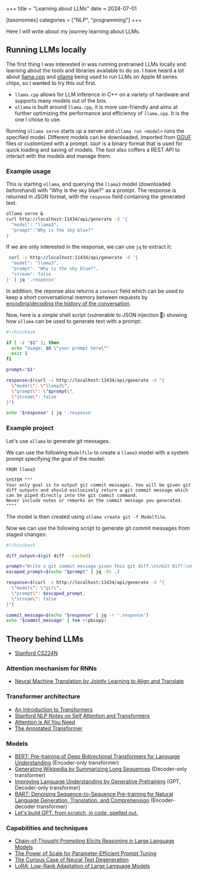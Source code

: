+++
title = "Learning about LLMs"
date = 2024-07-01

[taxonomies]
categories = ["NLP", "programming"]
+++

Here I will write about my journey learning about LLMs.

<!-- more -->

## Running LLMs locally

The first thing I was interested in was running pretrained LLMs locally and learning about the tools and libraries available to do so.
I have heard a lot about [llama.cpp](https://github.com/ggerganov/llama.cpp) and [ollama](https://ollama.com) being used to run LLMs on Apple M series chips,
so I wanted to try this out first.

* `llama.cpp` allows for LLM inference in C++ on a variety of hardware and supports many models out of the box.
* `ollama` is built around `llama.cpp`, it is more use-friendly and aims at further optimizing the performance and efficiency of `llama.cpp`. It is the one I chose to use.

Running `ollama serve` starts up a server and `ollama run <model>` runs the specified model.
Different models can be downloaded, imported from [GGUF](https://github.com/ggerganov/ggml/blob/master/docs/gguf.md) files or customized with a prompt.
`GGUF` is a binary format that is used for quick loading and saving of models.
The tool also coffers a REST API to interact with the models and manage them.

### Example usage

This is starting `ollama`, and querying the `llama3` model (downloaded beforehand) with "Why is the sky blue?" as a prompt. The response is returned in JSON format,
with the `response` field containing the generated text.

```bash
ollama serve &
curl http://localhost:11434/api/generate -d '{
  "model": "llama3",
  "prompt":"Why is the sky blue?"
}'
```

If we are only interested in the response, we can use `jq` to extract it:

```bash
 curl -s http://localhost:11434/api/generate -d '{
  "model": "llama3",
  "prompt": "Why is the sky blue?",
  "stream": false
}' | jq '.response'
```

In addition, the reponse also returns a `context` field which can be used to keep a short conversational memory between requests by
[encoding/decoding the history of the conversation](https://stephencowchau.medium.com/ollama-context-at-generate-api-output-what-are-those-numbers-b8cbff140d95).

Now, here is a simple  shell script (vulnerable to JSON injection 🙂) showing how `ollama` can be used to generate text with a prompt:

```bash
#!/bin/bash

if [ -z "$1" ]; then
  echo "Usage: $0 \"your prompt here\""
  exit 1
fi

prompt="$1"

response=$(curl -s http://localhost:11434/api/generate -d "{
  \"model\": \"llama3\",
  \"prompt\": \"$prompt\",
  \"stream\": false
}")

echo "$response" | jq '.response'
```

### Example project

Let's use `ollama` to generate git messages.

We can use the following `Modelfile` to create a `llama3` model with a system prompt specifying the goal of the model:

```
FROM llama3

SYSTEM """
Your only goal is to output git commit messages. You will be given git diff outputs and should exclusively return a git commit message which can be piped directly into the git commit command.
Never include notes or remarks on the commit message you generated.
""""
```

The model is then created using `ollama create git -f Modelfile`.

Now we can use the following script to generate git commit messages from staged changes:

```bash
#!/bin/bash

diff_output=$(git diff --cached)

prompt="Write a git commit message given this git diff.\n\nGit Diff:\n${diff_output}"
escaped_prompt=$(echo "$prompt" | jq -Rs .)

response=$(curl -s http://localhost:11434/api/generate -d "{
  \"model\": \"git\",
  \"prompt\": $escaped_prompt,
  \"stream\": false
}")

commit_message=$(echo "$response" | jq -r '.response')
echo "$commit_message" | tee >(pbcopy)
```

## Theory behind LLMs

* [Stanford CS224N](https://web.stanford.edu/class/cs224n/)

### Attention mechanism for RNNs

* [Neural Machine Translation by Jointly Learning to Align and Translate](https://arxiv.org/pdf/1409.0473)

### Transformer architecture

* [An Introduction to Transformers](https://arxiv.org/abs/2304.10557)
* [Stanford NLP Notes on Self Attention and Transformers](https://web.stanford.edu/class/cs224n/readings/cs224n-self-attention-transformers-2023_draft.pdf)
* [Attention is All You Need](https://arxiv.org/abs/1706.03762)
* [The Annotated Transformer](http://nlp.seas.harvard.edu/annotated-transformer/)

### Models

* [BERT: Pre-training of Deep Bidirectional Transformers for Language Understanding](https://arxiv.org/abs/1810.04805) (Encoder-only transformer)
* [Generating Wikipedia by Summarizing Long Sequences](https://arxiv.org/abs/1801.10198) (Decoder-only transformer)
* [Improving Language Understanding by Generative Pretraining](https://gwern.net/doc/www/s3-us-west-2.amazonaws.com/d73fdc5ffa8627bce44dcda2fc012da638ffb158.pdf) (GPT, Decoder-only transformer)
* [BART: Denoising Sequence-to-Sequence Pre-training for Natural Language Generation, Translation, and Comprehension](https://arxiv.org/abs/1910.13461) (Encoder-decoder transformer)
* [Let's build GPT: from scratch, in code, spelled out.](https://www.youtube.com/watch?v=kCc8FmEb1nY)

### Capabilities and techniques

* [Chain-of-Thought Prompting Elicits Reasoning in Large Language Models](https://arxiv.org/abs/2201.11903)
* [The Power of Scale for Parameter-Efficient Prompt Tuning](https://arxiv.org/abs/2104.08691)
* [The Curious Case of Neural Text Degeneration](https://arxiv.org/abs/1904.09751)
* [LoRA: Low-Rank Adaptation of Large Language Models](https://arxiv.org/abs/2106.09685)

